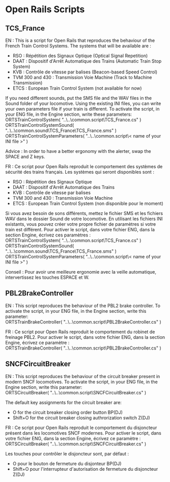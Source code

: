 Open Rails Scripts
==================

## TCS_France

EN :
This is a script for Open Rails that reproduces the behaviour of the French Train Control Systems.
The systems that will be available are :
- RSO : Répétition des Signaux Optique (Optical Signal Repetition)
- DAAT : Dispositif d'Arrêt Automatique des Trains (Automatic Train Stop System)
- KVB : Contrôle de vitesse par balises (Beacon-based Speed Control)
- TVM 300 and 430 : Transmission Voie Machine (Track to Machine Transmission)
- ETCS : European Train Control System (not available for now)

If you need different sounds, put the SMS file and the WAV files in the Sound folder of your locomotive.
Using the existing INI files, you can write your own parameters file if your train is different.
To activate the script, in your ENG file, in the Engine section, write these parameters:  
ORTSTrainControlSystem( "..\\..\\common.script\\TCS_France.cs" )  
ORTSTrainControlSystemSound( "..\\..\\common.sound\\TCS_France\\TCS_France.sms" )  
ORTSTrainControlSystemParameters( "..\\..\\common.script\\< name of your INI file >" )  

Advice : In order to have a better ergonomy with the alerter, swap the SPACE and Z keys.

FR :
Ce script pour Open Rails reproduit le comportement des systèmes de sécurité des trains français.
Les systèmes qui seront disponibles sont :
- RSO : Répétition des Signaux Optique
- DAAT : Dispositif d'Arrêt Automatique des Trains
- KVB : Contrôle de vitesse par balises
- TVM 300 and 430 : Transmission Voie Machine
- ETCS : European Train Control System (non disponible pour le moment)

Si vous avez besoin de sons différents, mettez le fichier SMS et les fichiers WAV dans le dossier Sound de votre locomotive.
En utilisant les fichiers INI existants, vous pouvez créer votre propre fichier de paramètres si votre train est différent.
Pour activer le script, dans votre fichier ENG, dans la section Engine, écrivez ces paramètres :  
ORTSTrainControlSystem( "..\\..\\common.script\\TCS_France.cs" )  
ORTSTrainControlSystemSound( "..\\..\\common.sound\\TCS_France\\TCS_France.sms" )  
ORTSTrainControlSystemParameters( "..\\..\\common.script\\< name of your INI file >" )  

Conseil : Pour avoir une meilleure ergonomie avec la veille automatique, intervertissez les touches ESPACE et W.

## PBL2BrakeController

EN :
This script reproduces the behaviour of the PBL2 brake controller.
To activate the script, in your ENG file, in the Engine section, write this parameter:  
ORTSTrainBrakeController( "..\\..\\common.script\\PBL2BrakeController.cs" )  

FR :
Ce script pour Open Rails reproduit le comportement du robinet de freinage PBL2.
Pour activer le script, dans votre fichier ENG, dans la section Engine, écrivez ce paramètre :  
ORTSTrainBrakeController( "..\\..\\common.script\\PBL2BrakeController.cs" )  

## SNCFCircuitBreaker

EN : This script reproduces the behaviour of the circuit breaker present in modern SNCF locomotives.
To activate the script, in your ENG file, in the Engine section, write this parameter:  
ORTSCircuitBreaker( "..\\..\\common.script\\SNCFCircuitBreaker.cs" )  

The default key assignments for the circuit breaker are:
- O for the circuit breaker closing order button BP(DJ)
- Shift+O for the circuit breaker closing authrorization switch Z(DJ)

FR :
Ce script pour Open Rails reproduit le comportement du disjoncteur présent dans les locomotives SNCF modernes.
Pour activer le script, dans votre fichier ENG, dans la section Engine, écrivez ce paramètre :  
ORTSCircuitBreaker( "..\\..\\common.script\\SNCFCircuitBreaker.cs" )  

Les touches pour contrôler le disjoncteur sont, par défaut :
- O pour le bouton de fermeture du disjonteur BP(DJ)
- Shift+O pour l'interrupteur d'autorisation de fermeture du disjoncteur Z(DJ)
